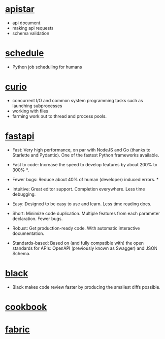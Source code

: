 # [apistar](https://docs.apistar.com/)
- api document
- making api requests
- schema validation
# [schedule](https://github.com/dbader/schedule)
- Python job scheduling for humans
# [curio](https://github.com/dabeaz/curio)
- concurrent I/O and common system programming tasks such as launching subprocesses
- working with files
- farming work out to thread and process pools.
# [fastapi](https://fastapi.tiangolo.com/)
- Fast: Very high performance, on par with NodeJS and Go (thanks to Starlette and Pydantic). One of the fastest Python frameworks available.

- Fast to code: Increase the speed to develop features by about 200% to 300% *.

- Fewer bugs: Reduce about 40% of human (developer) induced errors. *
- Intuitive: Great editor support. Completion everywhere. Less time debugging.
- Easy: Designed to be easy to use and learn. Less time reading docs.
- Short: Minimize code duplication. Multiple features from each parameter declaration. Fewer bugs.
- Robust: Get production-ready code. With automatic interactive documentation.
- Standards-based: Based on (and fully compatible with) the open standards for APIs: OpenAPI (previously known as Swagger) and JSON Schema.
# [black](https://github.com/psf/black)
- Black makes code review faster by producing the smallest diffs possible.
# [cookbook](https://python3-cookbook.readthedocs.io/zh_CN/latest/)
# [fabric](https://github.com/fabric/fabric)
